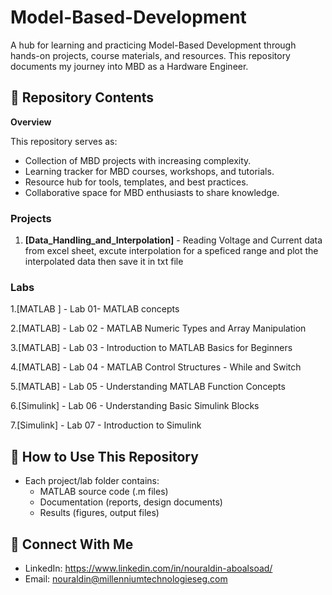 # Model-Based-Development
A hub for learning and practicing Model-Based Development through hands-on projects, course materials, and resources. This repository documents my journey into MBD as a Hardware Engineer. 




## 📂 Repository Contents
**Overview**

This repository serves as:
* Collection of MBD projects with increasing complexity.
* Learning tracker for MBD courses, workshops, and tutorials.
* Resource hub for tools, templates, and best practices.
* Collaborative space for MBD enthusiasts to share knowledge.


  
### Projects
1. **[Data_Handling_and_Interpolation]** - Reading Voltage and Current data from excel sheet, excute interpolation for a speficed range and plot the interpolated data then save it in txt file


### Labs
1.[MATLAB ] - Lab 01- MATLAB concepts

2.[MATLAB] - Lab 02 - MATLAB Numeric Types and Array Manipulation

3.[MATLAB] - Lab 03 - Introduction to MATLAB Basics for Beginners

4.[MATLAB] - Lab 04 - MATLAB Control Structures - While and Switch

5.[MATLAB] - Lab 05 - Understanding MATLAB Function Concepts

6.[Simulink] - Lab 06 - Understanding Basic Simulink Blocks

7.[Simulink] - Lab 07 - Introduction to Simulink

## 🚀 How to Use This Repository
- Each project/lab folder contains:
  - MATLAB source code (.m files)
  - Documentation (reports, design documents)
  - Results (figures, output files)

## 🔗 Connect With Me
- LinkedIn: https://www.linkedin.com/in/nouraldin-aboalsoad/
- Email: nouraldin@millenniumtechnologieseg.com
